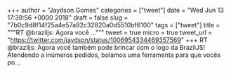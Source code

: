
+++
author = "Jaydson Gomes"
categories = ["tweet"]
date = "Wed Jun 13 17:39:56 +0000 2018"
draft = false
slug = "7b0c9d8f14f25a4e57a82c32820a0d5510bf6100"
tags = ["tweet"]
title = """RT @braziljs: Agora você ..."""
tweet = true
micro = true
tweet_url = "https://twitter.com/jaydson/status/1006954334469357569"
+++
RT @braziljs: Agora você também pode brincar com o logo da BrazilJS!
Atendendo a inúmeros pedidos, bolamos uma ferramenta para que vocês po…

